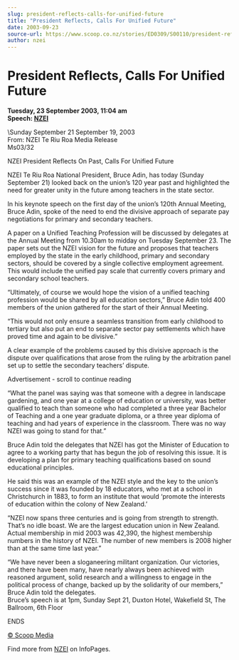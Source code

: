 ```yaml
---
slug: president-reflects-calls-for-unified-future
title: "President Reflects, Calls For Unified Future"
date: 2003-09-23
source-url: https://www.scoop.co.nz/stories/ED0309/S00110/president-reflects-calls-for-unified-future.htm
author: nzei
---
```

President Reflects, Calls For Unified Future
============================================

**Tuesday, 23 September 2003, 11:04 am**  
**Speech: [NZEI](https://info.scoop.co.nz/NZEI)**

\\Sunday September 21 September 19, 2003  
From: NZEI Te Riu Roa Media Release  
Ms03/32

NZEI President Reflects On Past, Calls For Unified Future

NZEI Te Riu Roa National President, Bruce Adin, has today (Sunday September 21) looked back on the union’s 120 year past and highlighted the need for greater unity in the future among teachers in the state sector.

In his keynote speech on the first day of the union’s 120th Annual Meeting, Bruce Adin, spoke of the need to end the divisive approach of separate pay negotiations for primary and secondary teachers.

A paper on a Unified Teaching Profession will be discussed by delegates at the Annual Meeting from 10.30am to midday on Tuesday September 23. The paper sets out the NZEI vision for the future and proposes that teachers employed by the state in the early childhood, primary and secondary sectors, should be covered by a single collective employment agreement. This would include the unified pay scale that currently covers primary and secondary school teachers.

“Ultimately, of course we would hope the vision of a unified teaching profession would be shared by all education sectors,” Bruce Adin told 400 members of the union gathered for the start of their Annual Meeting.

“This would not only ensure a seamless transition from early childhood to tertiary but also put an end to separate sector pay settlements which have proved time and again to be divisive.”

A clear example of the problems caused by this divisive approach is the dispute over qualifications that arose from the ruling by the arbitration panel set up to settle the secondary teachers’ dispute.

Advertisement - scroll to continue reading





“What the panel was saying was that someone with a degree in landscape gardening, and one year at a college of education or university, was better qualified to teach than someone who had completed a three year Bachelor of Teaching and a one year graduate diploma, or a three year diploma of teaching and had years of experience in the classroom. There was no way NZEI was going to stand for that.”

Bruce Adin told the delegates that NZEI has got the Minister of Education to agree to a working party that has begun the job of resolving this issue. It is developing a plan for primary teaching qualifications based on sound educational principles.

He said this was an example of the NZEI style and the key to the union’s success since it was founded by 18 educators, who met at a school in Christchurch in 1883, to form an institute that would ‘promote the interests of education within the colony of New Zealand.’

“NZEI now spans three centuries and is going from strength to strength. That’s no idle boast. We are the largest education union in New Zealand. Actual membership in mid 2003 was 42,390, the highest membership numbers in the history of NZEI. The number of new members is 2008 higher than at the same time last year.”

“We have never been a sloganeering militant organization. Our victories, and there have been many, have nearly always been achieved with reasoned argument, solid research and a willingness to engage in the political process of change, backed up by the solidarity of our members,” Bruce Adin told the delegates.  
Bruce’s speech is at 1pm, Sunday Sept 21, Duxton Hotel, Wakefield St, The Ballroom, 6th Floor

ENDS

[© Scoop Media](http://www.scoop.co.nz/about/terms.html)

Find more from [NZEI](https://info.scoop.co.nz/NZEI) on InfoPages.